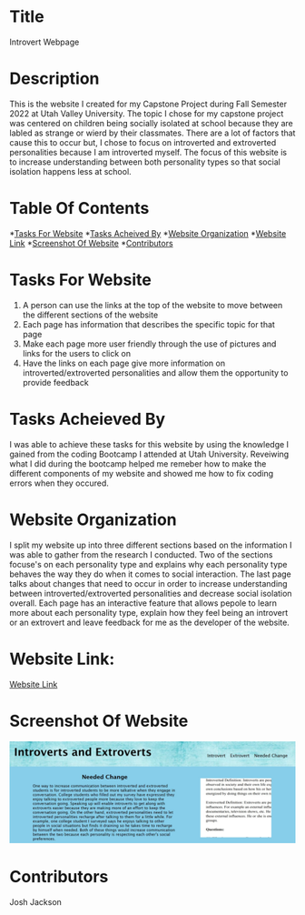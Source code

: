 # Title
Introvert Webpage

# Description
This is the website I created for my Capstone Project during Fall Semester 2022 at Utah Valley University. The topic I chose for my 
capstone project was centered on children being socially isolated at school because they are labled as strange or wierd by their 
classmates. There are a lot of factors that cause this to occur but, I chose to focus on introverted and extroverted personalities
because I am introverted myself. The focus of this website is to increase understanding between both personality types so that 
social isolation happens less at school.

# Table Of Contents
*[Tasks For Website](#tasks-for-website)
*[Tasks Acheived By](#tasks-acheieved-by)
*[Website Organization](#website-organization)
*[Website Link](#website-link)
*[Screenshot Of Website](#screenshot-of-website)
*[Contributors](#contributors)

# Tasks For Website
1. A person can use the links at the top of the website to move between the different sections of the website
2. Each page has information that describes the specific topic for that page
3. Make each page more user friendly through the use of pictures and links for the users to click on
4. Have the links on each page give more information on introverted/extroverted personalities and allow them the opportunity to provide feedback

# Tasks Acheieved By
I was able to achieve these tasks for this website by using the knowledge I gained from the coding Bootcamp I attended at Utah University.
Reveiwing what I did during the bootcamp helped me remeber how to make the different components of my website and showed me how to fix coding 
errors when they occured. 

# Website Organization
I split my website up into three different sections based on the information I was able to gather from the research I conducted.
Two of the sections focuse's on each personality type and explains why each personality type behaves the way they do when it 
comes to social interaction. The last page talks about changes that need to occur in order to increase understanding between
introverted/extroverted personalities and decrease social isolation overall. Each page has an interactive feature that allows pepole
to learn more about each personality type, explain how they feel being an introvert or an extrovert and leave feedback for me
as the developer of the website. 

# Website Link: 
<a href="https://joker282855.github.io/introvert-webpage/">Website Link</a> 

# Screenshot Of Website
<img src="./src/assests/capstone/project-personality.jpg" alt="Screenshot of Website" />

# Contributors
Josh Jackson